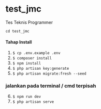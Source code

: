 # test_jmc
Tes Teknis Programmer

`cd test_jmc`

#### Tahap Install
1. `$ cp .env.example .env`
2. `$ composer install`
3. `$ npm install`
4. `$ php artisan key:generate`
5. `$ php artisan migrate:fresh --seed`

### jalankan pada terminal / cmd terpisah
6. `$ npm run dev`
7. `$ php artisan serve`


